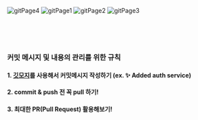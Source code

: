 ![gitPage4](https://github.com/user-attachments/assets/1ad3bd03-ee39-4a0e-811c-2abed1296d5a)
![gitPage1](https://github.com/user-attachments/assets/9ad9f171-14b0-46e7-a792-a357dc96b77a)
![gitPage2](https://github.com/user-attachments/assets/80113269-c64c-4f93-be1f-1e537e87b160)
![gitPage3](https://github.com/user-attachments/assets/12f9a377-54ab-4db9-b546-1e20028d5af9)

<br/><br/><br/>



### 커밋 메시지 및 내용의 관리를 위한 규칙
#### 1. [깃모지](https://gitmoji.dev)를 사용해서 커밋메시지 작성하기 (ex. ✨ Added auth service)
#### 2. commit & push 전 꼭 pull 하기!
#### 3. 최대한 PR(Pull Request) 활용해보기!
